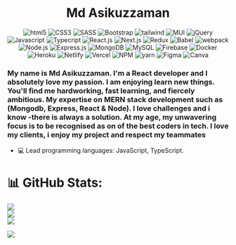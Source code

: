 
<h1 align="center" dir="auto">Md Asikuzzaman</h1>

<p align="center"><img src="https://img.shields.io/badge/html5-%23E34F26.svg?style=for-the-badge&logo=html5&logoColor=white" alt="html5"> <img src="https://img.shields.io/badge/css3-%231572B6.svg?style=for-the-badge&logo=css3&logoColor=white" alt="CSS3"> <img src="https://img.shields.io/badge/SASS-hotpink.svg?style=for-the-badge&logo=SASS&logoColor=white" alt="SASS"> <img src="https://img.shields.io/badge/bootstrap-%23563D7C.svg?style=for-the-badge&logo=bootstrap&logoColor=white" alt="Bootstrap"> <img src="https://img.shields.io/badge/tailwindcss-%2338B2AC.svg?style=for-the-badge&logo=tailwind-css&logoColor=white" alt="tailwind"> <img src="https://img.shields.io/badge/MUI-%230081CB.svg?style=for-the-badge&logo=material-ui&logoColor=white" alt="MUI"> <img src="https://img.shields.io/badge/jquery-%230769AD.svg?style=for-the-badge&logo=jquery&logoColor=white" alt="jQuery"> <img src="https://img.shields.io/badge/javascript-%23323330.svg?style=for-the-badge&logo=javascript&logoColor=%23F7DF1E" alt="Javascript"> <img src="https://img.shields.io/badge/typescript-%23007ACC.svg?style=for-the-badge&logo=typescript&logoColor=white" alt="Typecript"> <img src="https://img.shields.io/badge/react-%2320232a.svg?style=for-the-badge&logo=react&logoColor=%2361DAFB" alt="React.js"> <img src="https://img.shields.io/badge/Next-black?style=for-the-badge&logo=next.js&logoColor=white" alt="Next.js"> <img src="https://img.shields.io/badge/redux-%23593d88.svg?style=for-the-badge&logo=redux&logoColor=white" alt="Redux"> <img src="https://img.shields.io/badge/Babel-F9DC3e?style=for-the-badge&logo=babel&logoColor=black" alt="Babel"> <img src="https://img.shields.io/badge/webpack-%238DD6F9.svg?style=for-the-badge&logo=webpack&logoColor=black" alt="webpack"> <img src="https://img.shields.io/badge/node.js-6DA55F?style=for-the-badge&logo=node.js&logoColor=white" alt="Node.js"> <img src="https://img.shields.io/badge/express.js-%23404d59.svg?style=for-the-badge&logo=express&logoColor=%2361DAFB" alt="Express.js"> <img src="https://img.shields.io/badge/MongoDB-%234ea94b.svg?style=for-the-badge&logo=mongodb&logoColor=white" alt="MongoDB"> <img src="https://img.shields.io/badge/mysql-%2300f.svg?style=for-the-badge&logo=mysql&logoColor=white" alt="MySQL"> <img src="https://img.shields.io/badge/firebase-%23039BE5.svg?style=for-the-badge&logo=firebase" alt="Firebase"> <img src="https://img.shields.io/badge/docker-%230db7ed.svg?style=for-the-badge&logo=docker&logoColor=white" alt="Docker"> <img src="https://img.shields.io/badge/heroku-%23430098.svg?style=for-the-badge&logo=heroku&logoColor=white" alt="Heroku"> <img src="https://img.shields.io/badge/netlify-%23000000.svg?style=for-the-badge&logo=netlify&logoColor=#00C7B7" alt="Netlify"> <img src="https://img.shields.io/badge/vercel-%23000000.svg?style=for-the-badge&logo=vercel&logoColor=white" alt="Vercel"> <img src="https://img.shields.io/badge/NPM-%23000000.svg?style=for-the-badge&logo=npm&logoColor=white" alt="NPM"> <img src="https://img.shields.io/badge/yarn-%232C8EBB.svg?style=for-the-badge&logo=yarn&logoColor=white" alt="yarn"> <img src="https://img.shields.io/badge/figma-%23F24E1E.svg?style=for-the-badge&logo=figma&logoColor=white" alt="Figma"> <img src="https://img.shields.io/badge/Canva-%2300C4CC.svg?style=for-the-badge&logo=Canva&logoColor=white" alt="Canva"></p>

### My name is Md Asikuzzaman. I'm a React developer and I absolutely love my passion. I am enjoying learn new things. You'll find me hardworking, fast learning, and fiercely ambitious. My expertise on MERN stack development such as (Mongodb, Express, React & Node). I love challenges and i know -there is always a solution. At my age, my unwavering focus is to be recognised as on of the best coders in tech. I love my clients, i enjoy my project and respect my teammates

* 💻 Lead programming languages: JavaScript, TypeScript.


# 📊 GitHub Stats:
![](https://github-readme-stats.vercel.app/api?username=Md-Asikuzzaman&theme=radical&hide_border=false&include_all_commits=true&count_private=false)<br/>
![](https://github-readme-streak-stats.herokuapp.com/?user=Md-Asikuzzaman&theme=radical&hide_border=false)<br/>
![](https://github-readme-stats.vercel.app/api/top-langs/?username=Md-Asikuzzaman&theme=radical&hide_border=false&include_all_commits=true&count_private=false&layout=compact)

[![](https://visitcount.itsvg.in/api?id=Md-Asikuzzaman&icon=5&color=3)](https://visitcount.itsvg.in)


